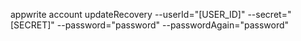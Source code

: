 appwrite account updateRecovery --userId="[USER_ID]" --secret="[SECRET]" --password="password" --passwordAgain="password" 
